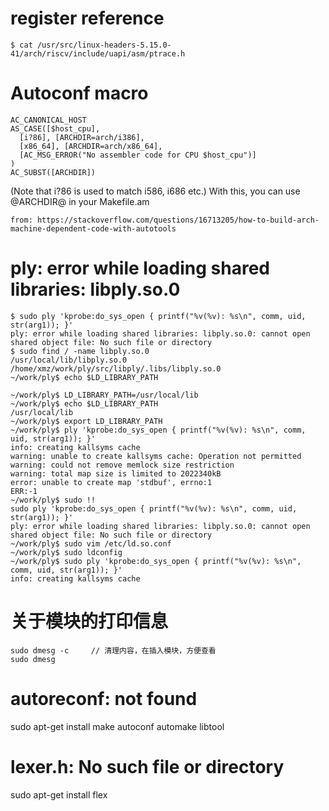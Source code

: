 # register reference
```
$ cat /usr/src/linux-headers-5.15.0-41/arch/riscv/include/uapi/asm/ptrace.h
```
# Autoconf macro
```
AC_CANONICAL_HOST
AS_CASE([$host_cpu],
  [i?86], [ARCHDIR=arch/i386],
  [x86_64], [ARCHDIR=arch/x86_64],
  [AC_MSG_ERROR("No assembler code for CPU $host_cpu")]
)
AC_SUBST([ARCHDIR])
```
(Note that i?86 is used to match i586, i686 etc.) With this, you can use @ARCHDIR@ in your Makefile.am

	from: https://stackoverflow.com/questions/16713205/how-to-build-arch-machine-dependent-code-with-autotools

# ply: error while loading shared libraries: libply.so.0
```
$ sudo ply 'kprobe:do_sys_open { printf("%v(%v): %s\n", comm, uid, str(arg1)); }'
ply: error while loading shared libraries: libply.so.0: cannot open shared object file: No such file or directory
$ sudo find / -name libply.so.0
/usr/local/lib/libply.so.0
/home/xmz/work/ply/src/libply/.libs/libply.so.0
~/work/ply$ echo $LD_LIBRARY_PATH

~/work/ply$ LD_LIBRARY_PATH=/usr/local/lib
~/work/ply$ echo $LD_LIBRARY_PATH
/usr/local/lib
~/work/ply$ export LD_LIBRARY_PATH
~/work/ply$ ply 'kprobe:do_sys_open { printf("%v(%v): %s\n", comm, uid, str(arg1)); }'
info: creating kallsyms cache
warning: unable to create kallsyms cache: Operation not permitted
warning: could not remove memlock size restriction
warning: total map size is limited to 2022340kB
error: unable to create map 'stdbuf', errno:1
ERR:-1
~/work/ply$ sudo !!
sudo ply 'kprobe:do_sys_open { printf("%v(%v): %s\n", comm, uid, str(arg1)); }'
ply: error while loading shared libraries: libply.so.0: cannot open shared object file: No such file or directory
~/work/ply$ sudo vim /etc/ld.so.conf
~/work/ply$ sudo ldconfig
~/work/ply$ sudo ply 'kprobe:do_sys_open { printf("%v(%v): %s\n", comm, uid, str(arg1)); }'
info: creating kallsyms cache
```

# 关于模块的打印信息
```
sudo dmesg -c     // 清理内容，在插入模块，方便查看
sudo dmesg
```

# autoreconf: not found
sudo apt-get install make autoconf automake libtool

# lexer.h: No such file or directory
sudo apt-get install flex
